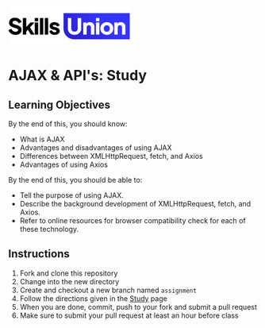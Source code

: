 [<img src="assets/images/su-logo.png" alt="Skills Union Logo" height="80px" />](https://www.skillsunion.com/)

# AJAX & API's: Study

## Learning Objectives

By the end of this, you should know:

- What is AJAX
- Advantages and disadvantages of using AJAX
- Differences between XMLHttpRequest, fetch, and Axios
- Advantages of using Axios

By the end of this, you should be able to:

- Tell the purpose of using AJAX.
- Describe the background development of XMLHttpRequest, fetch, and Axios.
- Refer to online resources for browser compatibility check for each of these technology.

## Instructions

1. Fork and clone this repository
2. Change into the new directory
3. Create and checkout a new branch named `assignment`
4. Follow the directions given in the [Study](./Study.md) page
5. When you are done, commit, push to your fork and submit a pull request
6. Make sure to submit your pull request at least an hour before class
